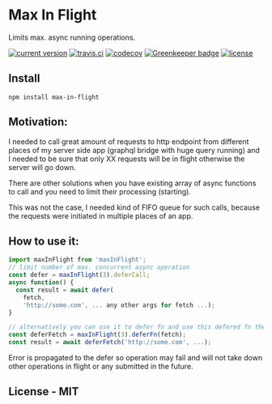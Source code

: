 # Max In Flight

Limits max. async running operations.

[![current version](https://img.shields.io/npm/v/max-in-flight.svg?style=flat-square)](https://www.npmjs.com/package/max-in-flight)
[![travis.ci](https://img.shields.io/travis/dacz/max-in-flight.svg?style=flat-square)](https://travis-ci.org/dacz/max-in-flight)
[![codecov](https://codecov.io/gh/dacz/max-in-flight/branch/master/graph/badge.svg)](https://codecov.io/gh/dacz/max-in-flight)
[![Greenkeeper badge](https://badges.greenkeeper.io/dacz/max-in-flight.svg)](https://greenkeeper.io/)
[![license](https://img.shields.io/github/license/dacz/max-in-flight.svg)](https://github.com/dacz/max-in-flight/blob/master/LICENSE)


## Install

```
npm install max-in-flight
```


## Motivation:

I needed to call great amount of requests to http endpoint from different places of my server side app (graphql bridge with huge query running) and I needed to be sure that only XX requests will be in flight otherwise the server will go down.

There are other solutions when you have existing array of async functions to call and you need to limit their processing (starting).

This was not the case, I needed kind of FIFO queue for such calls, because the requests were initiated in multiple places of an app.

## How to use it:

```javascript
import maxInFlight from 'maxInFlight';
// limit number of max. concurrent async operation
const defer = maxInFlight(3).deferCall;
async function() {
  const result = await defer(
    fetch,
    'http://some.com', ... any other args for fetch ...);
}

// alternatively you can use it to defer fn and use this defered fn then
const deferFetch = maxInFlight(3).deferFn(fetch);
const result = await deferFetch('http://some.com', ...);
```

Error is propagated to the defer so operation may fail and will not take down other operations in flight or any submitted in the future.

## License - MIT

